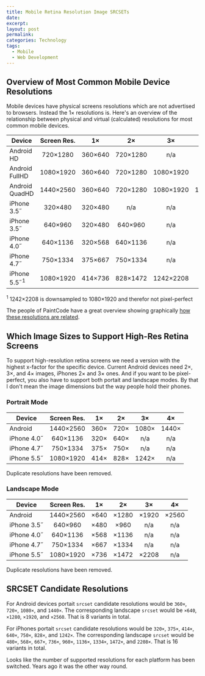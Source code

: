 ```yaml
---
title: Mobile Retina Resolution Image SRCSETs
date:
excerpt:
layout: post
permalink:
categories: Technology
tags:
  - Mobile
  - Web Development
---
```

## Overview of Most Common Mobile Device Resolutions

Mobile devices have physical screens resolutions which are not advertised to browsers. Instead the 1× resolutions is. Here's an overview of the relationship between physical and virtual (calculated) resolutions for most common mobile devices.

| Device         | Screen Res. |    1×   |    2×    |    3×     |    4×     |
|----------------|:-----------:|:-------:|:--------:|:---------:|:---------:|
| Android HD     |   720×1280  | 360×640 | 720×1280 |    n/a    |    n/a    |
| Android FullHD |  1080×1920  | 360×640 | 720×1280 | 1080×1920 |    n/a    |
| Android QuadHD |  1440×2560  | 360×640 | 720×1280 | 1080×1920 | 1440×2560 |
| iPhone 3.5˝    |   320×480   | 320×480 |   n/a    |    n/a    |    n/a    |
| iPhone 3.5˝    |   640×960   | 320×480 | 640×960  |    n/a    |    n/a    |
| iPhone 4.0˝    |   640×1136  | 320×568 | 640×1136 |    n/a    |    n/a    |
| iPhone 4.7˝    |   750×1334  | 375×667 | 750×1334 |    n/a    |    n/a    |
| iPhone 5.5˝<sup>1</sup>|  1080×1920  | 414×736 | 828×1472 | 1242×2208 |    n/a    |

<sup>1</sup> 1242×2208 is downsampled to 1080×1920 and therefor not pixel-perfect

The people of PaintCode have a great overview showing graphically [how these resolutions are related](https://www.paintcodeapp.com/news/iphone-6-screens-demystified).

## Which Image Sizes to Support High-Res Retina Screens

To support high-resolution retina screens we need a version with the highest x-factor for the specific device. Current Android devices need 2×, 3×, and 4× images, iPhones 2× and 3× ones. And if you want to be pixel-perfect, you also have to support both portait and landscape modes. By that I don't mean the image dimensions but the way people hold their phones.

### Portrait Mode

| Device      | Screen Res. |  1×  |  2×  |  3×   |  4×   |
|-------------|:-----------:|:----:|:----:|:-----:|:-----:|
| Android     |  1440×2560  | 360× | 720× | 1080× | 1440× |
| iPhone 4.0˝ |   640×1136  | 320× | 640× |  n/a  |  n/a  |
| iPhone 4.7˝ |   750×1334  | 375× | 750× |  n/a  |  n/a  |
| iPhone 5.5˝ |  1080×1920  | 414× | 828× | 1242× |  n/a  |

Duplicate resolutions have been removed.

### Landscape Mode

| Device      | Screen Res. |  1×  |  2×   |  3×   |  4×   |
|-------------|:-----------:|:----:|:-----:|:-----:|:-----:|
| Android     |  1440×2560  | ×640 | ×1280 | ×1920 | ×2560 |
| iPhone 3.5˝ |   640×960   | ×480 | ×960  |  n/a  |  n/a  |
| iPhone 4.0˝ |   640×1136  | ×568 | ×1136 |  n/a  |  n/a  |
| iPhone 4.7˝ |   750×1334  | ×667 | ×1334 |  n/a  |  n/a  |
| iPhone 5.5˝ |  1080×1920  | ×736 | ×1472 | ×2208 |  n/a  |

Duplicate resolutions have been removed.

## SRCSET Candidate Resolutions

For Android devices portait `srcset` candidate resolutions would be `360×`, `720×`, `1080×`, and `1440×`. The corresponding landscape `srcset` would be `×640`, `×1280`, `×1920`, and `×2560`. That is 8 variants in total.

For iPhones portait `srcset` candidate resolutions would be `320×`, `375×`, `414×`, `640×`, `750×`, `828×`, and `1242×`. The corresponding landscape `srcset` would be `480×`, `568×`, `667×`, `736×`, `960×`, `1136×`, `1334×`, `1472×`, and `2208×`. That is 16 variants in total.

Looks like the number of supported resolutions for each platform has been switched. Years ago it was the other way round.